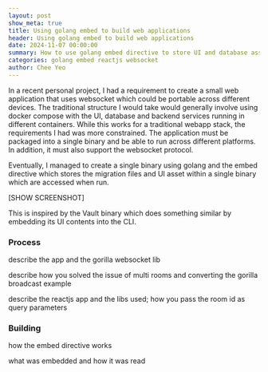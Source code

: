 ```yaml
---
layout: post
show_meta: true
title: Using golang embed to build web applications
header: Using golang embed to build web applications
date: 2024-11-07 00:00:00
summary: How to use golang embed directive to store UI and database assets
categories: golang embed reactjs websocket
author: Chee Yeo
---
```


In a recent personal project, I had a requirement to create a small web application that uses websocket which could be portable across different devices. The traditional structure I would take would generally involve using docker compose with the UI, database and backend services running in different containers. While this works for a traditional webapp stack, the requirements I had was more constrained. The application must be packaged into a single binary and be able to run across different platforms. In addition, it must also support the websocket protocol. 

Eventually, I managed to create a single binary using golang and the embed directive which stores the migration files and UI asset within a single binary which are accessed when run.

[SHOW SCREENSHOT]

This is inspired by the Vault binary which does something similar by embedding its UI contents into the CLI.

### Process

describe the app and the gorilla websocket lib

describe how you solved the issue of multi rooms and converting the gorilla broadcast example

describe the reactjs app and the libs used; how you pass the room id as query parameters


### Building

how the embed directive works

what was embedded and how it was read

